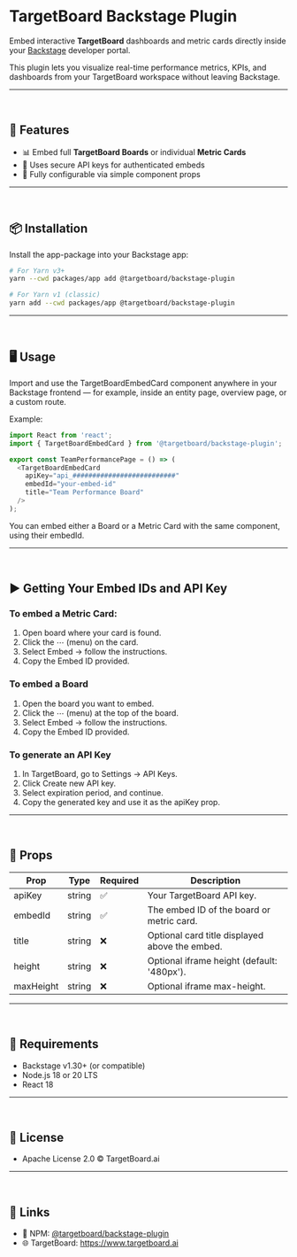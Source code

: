 # TargetBoard Backstage Plugin

Embed interactive **TargetBoard** dashboards and metric cards directly inside your [Backstage](https://backstage.io) developer portal.

This plugin lets you visualize real-time performance metrics, KPIs, and dashboards from your TargetBoard workspace without leaving Backstage.

---
<br />

## 🚀 Features

- 📊 Embed full **TargetBoard Boards** or individual **Metric Cards**
- 🔐 Uses secure API keys for authenticated embeds
- 🧩 Fully configurable via simple component props


---
<br />

## 📦 Installation

Install the app-package into your Backstage app:

```bash
# For Yarn v3+
yarn --cwd packages/app add @targetboard/backstage-plugin

# For Yarn v1 (classic)
yarn add --cwd packages/app @targetboard/backstage-plugin
```

---
<br />

## 🖥️ Usage

Import and use the TargetBoardEmbedCard component anywhere in your Backstage frontend — for example, inside an entity page, overview page, or a custom route.

Example:
```ts
import React from 'react';
import { TargetBoardEmbedCard } from '@targetboard/backstage-plugin';

export const TeamPerformancePage = () => (
  <TargetBoardEmbedCard
    apiKey="api_##########################"
    embedId="your-embed-id"
    title="Team Performance Board"
  />
);
```

You can embed either a Board or a Metric Card with the same component, using their embedId.

---
<br />

## ▶️ Getting Your Embed IDs and API Key

### To embed a Metric Card:

1. Open board where your card is found.
2. Click the ⋯ (menu) on the card.
3. Select Embed → follow the instructions.
4. Copy the Embed ID provided.

### To embed a Board

1. Open the board you want to embed.
2. Click the ⋯ (menu) at the top of the board.
3. Select Embed → follow the instructions.
4. Copy the Embed ID provided.

### To generate an API Key

1. In TargetBoard, go to Settings → API Keys.
2. Click Create new API key.
3. Select expiration period, and continue.
4. Copy the generated key and use it as the apiKey prop.

---
<br />

## 🧱 Props

| Prop | Type | Required | Description |
|---|---|---|---|
| apiKey | string | ✅ | Your TargetBoard API key. |
| embedId | string | ✅ | The embed ID of the board or metric card. |
| title | string | ❌ | Optional card title displayed above the embed. |
| height | string | ❌ | Optional iframe height (default: '480px'). |
| maxHeight | string | ❌ | Optional iframe max-height. |

---
<br />

## 🧩 Requirements

- Backstage v1.30+ (or compatible)
- Node.js 18 or 20 LTS
- React 18

---
<br />

## 📄 License

- Apache License 2.0 © TargetBoard.ai

---
<br />

## 🧭 Links

- 🧱 NPM: [@targetboard/backstage-plugin](https://www.npmjs.com/package/@targetboard/backstage-plugin)
- 🌐 TargetBoard: https://www.targetboard.ai